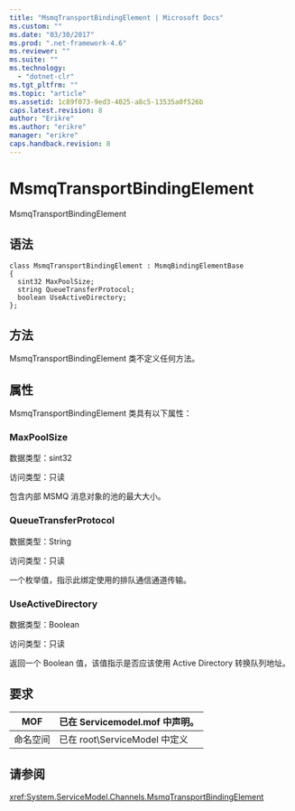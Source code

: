 ```yaml
---
title: "MsmqTransportBindingElement | Microsoft Docs"
ms.custom: ""
ms.date: "03/30/2017"
ms.prod: ".net-framework-4.6"
ms.reviewer: ""
ms.suite: ""
ms.technology: 
  - "dotnet-clr"
ms.tgt_pltfrm: ""
ms.topic: "article"
ms.assetid: 1c89f073-9ed3-4025-a8c5-13535a0f526b
caps.latest.revision: 8
author: "Erikre"
ms.author: "erikre"
manager: "erikre"
caps.handback.revision: 8
---
```

# MsmqTransportBindingElement
MsmqTransportBindingElement  
  
## 语法  
  
```  
class MsmqTransportBindingElement : MsmqBindingElementBase  
{  
  sint32 MaxPoolSize;  
  string QueueTransferProtocol;  
  boolean UseActiveDirectory;  
};  
```  
  
## 方法  
 MsmqTransportBindingElement 类不定义任何方法。  
  
## 属性  
 MsmqTransportBindingElement 类具有以下属性：  
  
### MaxPoolSize  
 数据类型：sint32  
  
 访问类型：只读  
  
 包含内部 MSMQ 消息对象的池的最大大小。  
  
### QueueTransferProtocol  
 数据类型：String  
  
 访问类型：只读  
  
 一个枚举值，指示此绑定使用的排队通信通道传输。  
  
### UseActiveDirectory  
 数据类型：Boolean  
  
 访问类型：只读  
  
 返回一个 Boolean 值，该值指示是否应该使用 Active Directory 转换队列地址。  
  
## 要求  
  
|MOF|已在 Servicemodel.mof 中声明。|  
|---------|------------------------------|  
|命名空间|已在 root\\ServiceModel 中定义|  
  
## 请参阅  
 <xref:System.ServiceModel.Channels.MsmqTransportBindingElement>
